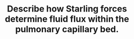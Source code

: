 ---
title: "Describe how Starling forces determine fluid flux within the pulmonary capillary bed."
entityType: SAQ
exam: PEX
college: CICM
year: 2016
sitting: B
question: 19
passRate: 25
EC_extraCredit:
- "Better answers presented the equations and discussed each of the elements as relevant to the pulmonary capillary bed, including difference from systemic capillary beds."
- "Mention of the role of lymphatics and of the effect of surfactant, left atrial pressure, gravity and posture gained marks, also."
EC_errorsCommon:
- "The equations for nett fluid flux and for nett filtration pressure were incorrect in many answers."
---